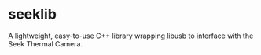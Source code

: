 # seeklib
A lightweight, easy-to-use C++ library wrapping libusb to interface with the Seek Thermal Camera.
